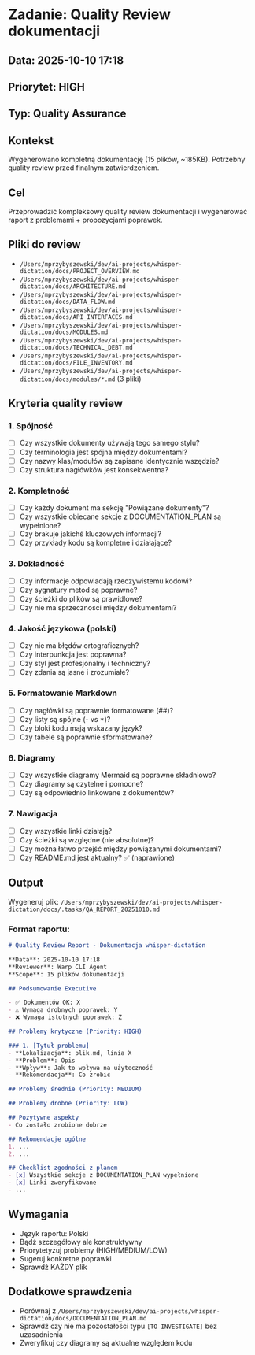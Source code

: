 # Zadanie: Quality Review dokumentacji

## Data: 2025-10-10 17:18
## Priorytet: HIGH
## Typ: Quality Assurance

## Kontekst
Wygenerowano kompletną dokumentację (15 plików, ~185KB). Potrzebny quality review przed finalnym zatwierdzeniem.

## Cel
Przeprowadzić kompleksowy quality review dokumentacji i wygenerować raport z problemami + propozycjami poprawek.

## Pliki do review
- `/Users/mprzybyszewski/dev/ai-projects/whisper-dictation/docs/PROJECT_OVERVIEW.md`
- `/Users/mprzybyszewski/dev/ai-projects/whisper-dictation/docs/ARCHITECTURE.md`
- `/Users/mprzybyszewski/dev/ai-projects/whisper-dictation/docs/DATA_FLOW.md`
- `/Users/mprzybyszewski/dev/ai-projects/whisper-dictation/docs/API_INTERFACES.md`
- `/Users/mprzybyszewski/dev/ai-projects/whisper-dictation/docs/MODULES.md`
- `/Users/mprzybyszewski/dev/ai-projects/whisper-dictation/docs/TECHNICAL_DEBT.md`
- `/Users/mprzybyszewski/dev/ai-projects/whisper-dictation/docs/FILE_INVENTORY.md`
- `/Users/mprzybyszewski/dev/ai-projects/whisper-dictation/docs/modules/*.md` (3 pliki)

## Kryteria quality review

### 1. Spójność
- [ ] Czy wszystkie dokumenty używają tego samego stylu?
- [ ] Czy terminologia jest spójna między dokumentami?
- [ ] Czy nazwy klas/modułów są zapisane identycznie wszędzie?
- [ ] Czy struktura nagłówków jest konsekwentna?

### 2. Kompletność
- [ ] Czy każdy dokument ma sekcję "Powiązane dokumenty"?
- [ ] Czy wszystkie obiecane sekcje z DOCUMENTATION_PLAN są wypełnione?
- [ ] Czy brakuje jakichś kluczowych informacji?
- [ ] Czy przykłady kodu są kompletne i działające?

### 3. Dokładność
- [ ] Czy informacje odpowiadają rzeczywistemu kodowi?
- [ ] Czy sygnatury metod są poprawne?
- [ ] Czy ścieżki do plików są prawidłowe?
- [ ] Czy nie ma sprzeczności między dokumentami?

### 4. Jakość językowa (polski)
- [ ] Czy nie ma błędów ortograficznych?
- [ ] Czy interpunkcja jest poprawna?
- [ ] Czy styl jest profesjonalny i techniczny?
- [ ] Czy zdania są jasne i zrozumiałe?

### 5. Formatowanie Markdown
- [ ] Czy nagłówki są poprawnie formatowane (##)?
- [ ] Czy listy są spójne (- vs *)?
- [ ] Czy bloki kodu mają wskazany język?
- [ ] Czy tabele są poprawnie sformatowane?

### 6. Diagramy
- [ ] Czy wszystkie diagramy Mermaid są poprawne składniowo?
- [ ] Czy diagramy są czytelne i pomocne?
- [ ] Czy są odpowiednio linkowane z dokumentów?

### 7. Nawigacja
- [ ] Czy wszystkie linki działają?
- [ ] Czy ścieżki są względne (nie absolutne)?
- [ ] Czy można łatwo przejść między powiązanymi dokumentami?
- [ ] Czy README.md jest aktualny? ✅ (naprawione)

## Output

Wygeneruj plik: `/Users/mprzybyszewski/dev/ai-projects/whisper-dictation/docs/.tasks/QA_REPORT_20251010.md`

### Format raportu:

```markdown
# Quality Review Report - Dokumentacja whisper-dictation

**Data**: 2025-10-10 17:18
**Reviewer**: Warp CLI Agent
**Scope**: 15 plików dokumentacji

## Podsumowanie Executive

- ✅ Dokumentów OK: X
- ⚠️ Wymaga drobnych poprawek: Y
- ❌ Wymaga istotnych poprawek: Z

## Problemy krytyczne (Priority: HIGH)

### 1. [Tytuł problemu]
- **Lokalizacja**: plik.md, linia X
- **Problem**: Opis
- **Wpływ**: Jak to wpływa na użyteczność
- **Rekomendacja**: Co zrobić

## Problemy średnie (Priority: MEDIUM)

## Problemy drobne (Priority: LOW)

## Pozytywne aspekty
- Co zostało zrobione dobrze

## Rekomendacje ogólne
1. ...
2. ...

## Checklist zgodności z planem
- [x] Wszystkie sekcje z DOCUMENTATION_PLAN wypełnione
- [x] Linki zweryfikowane
- ...
```

## Wymagania
- Język raportu: Polski
- Bądź szczegółowy ale konstruktywny
- Priorytetyzuj problemy (HIGH/MEDIUM/LOW)
- Sugeruj konkretne poprawki
- Sprawdź KAŻDY plik

## Dodatkowe sprawdzenia
- Porównaj z `/Users/mprzybyszewski/dev/ai-projects/whisper-dictation/docs/DOCUMENTATION_PLAN.md`
- Sprawdź czy nie ma pozostałości typu `[TO INVESTIGATE]` bez uzasadnienia
- Zweryfikuj czy diagramy są aktualne względem kodu
